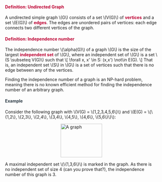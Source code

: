 <div class="content-box pad-box-mini border border-trbl border-round">
<h4 style="color: #bc0031;"><strong>Definition: Undirected Graph</strong></h4>
A undirected simple graph \(G\) consists of a set \(V(G)\) of <span style="color: #bc0031;"><strong>vertices</strong></span> and a set \(E(G)\) of <span style="color: #bc0031;"><strong>edges</strong></span>. The edges are unordered pairs of vertices: each edge connects two different vertices of the graph.</div>
<div class="content-box pad-box-mini border border-trbl border-round">
<h4 style="color: #bc0031;"><strong>Definition: Independence number</strong></h4>
The independence number \(\alpha(G)\) of a graph \(G\) is the size of the largest <span style="color: #bc0031;"><strong>independent set</strong></span> of \(G\), where an independent set of \(G\) is a set \(S \subseteq V(G)\) such that \[ \forall x, x' \in S: (x,x') \not\in E(G). \] That is, an independent set \(S\) in \(G\) is a set of vertices such that there is no edge between any of the vertices.</div>
<p>Finding the independence number of a graph is an NP-hard problem, meaning there is no known efficient method for finding the independence number of an arbitrary graph.</p>
<div class="content-box pad-box-mini border border-trbl border-round">
<h4 style="color: #2d3b45;"><strong>Example</strong></h4>
Consider the following graph with \(V(G) = \{1,2,3,4,5,6\}\) and \(E(G) = \{\{1,2\}, \{2,3\}, \{2,4\}, \{3,4\}, \{4,5\}, \{4,6\}, \{5,6\}\}\):
<p><img style="display: block; margin-left: auto; margin-right: auto;" src="329558" alt="A graph" width="137" height="111" data-api-endpoint="https://canvas.uva.nl/api/v1/courses/2205/files/329558" data-api-returntype="File"></p>
A maximal independent set \(\{1,3,6\}\) is marked in the graph. As there is no independent set of size 4 (can you prove that?), the independence number of this graph is 3.</div>